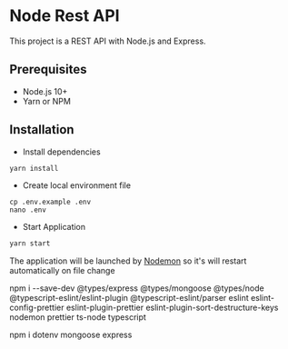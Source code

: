 # Node Rest API

This project is a REST API with Node.js and Express.

## Prerequisites

- Node.js 10+
- Yarn or NPM

## Installation

- Install dependencies

```bash
yarn install
```

- Create local environment file

```shell
cp .env.example .env
nano .env
```

- Start Application

```bash
yarn start
```

The application will be launched by [Nodemon](https://nodemon.com) so it's will restart automatically on file change

npm i --save-dev @types/express @types/mongoose @types/node @typescript-eslint/eslint-plugin @typescript-eslint/parser eslint eslint-config-prettier eslint-plugin-prettier eslint-plugin-sort-destructure-keys nodemon prettier ts-node typescript

npm i dotenv mongoose express

